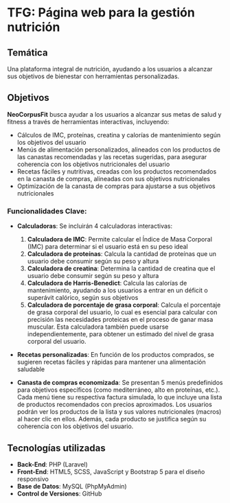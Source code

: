 # TFG: Página web para la gestión nutrición

## Temática

Una plataforma integral de nutrición, ayudando a los usuarios a alcanzar sus objetivos de bienestar con herramientas personalizadas.

## Objetivos

**NeoCorpusFit** busca ayudar a los usuarios a alcanzar sus metas de salud y fitness a través de herramientas interactivas, incluyendo:

-   Cálculos de IMC, proteínas, creatina y calorías de mantenimiento según los objetivos del usuario
-   Menús de alimentación personalizados, alineados con los productos de las canastas recomendadas y las recetas sugeridas, para asegurar coherencia con los objetivos nutricionales del usuario
-   Recetas fáciles y nutritivas, creadas con los productos recomendados en la canasta de compras, alineadas con sus objetivos nutricionales
-   Optimización de la canasta de compras para ajustarse a sus objetivos nutricionales

### Funcionalidades Clave:

-   **Calculadoras**: Se incluirán 4 calculadoras interactivas:

    1. **Calculadora de IMC**: Permite calcular el Índice de Masa Corporal (IMC) para determinar si el usuario está en su peso ideal
    2. **Calculadora de proteínas**: Calcula la cantidad de proteínas que un usuario debe consumir según su peso y altura
    3. **Calculadora de creatina**: Determina la cantidad de creatina que el usuario debe consumir según su peso y altura
    4. **Calculadora de Harris-Benedict**: Calcula las calorías de mantenimiento, ayudando a los usuarios a entrar en un déficit o superávit calórico, según sus objetivos
    5. **Calculadora de porcentaje de grasa corporal**: Calcula el porcentaje de grasa corporal del usuario, lo cual es esencial para calcular con precisión las necesidades proteicas en el proceso de ganar masa muscular. Esta calculadora también puede usarse independientemente, para obtener un estimado del nivel de grasa corporal del usuario.

-   **Recetas personalizadas**: En función de los productos comprados, se sugieren recetas fáciles y rápidas para mantener una alimentación saludable

-   **Canasta de compras economizada**: Se presentan 5 menús predefinidos para objetivos específicos (como mediterráneo, alto en proteínas, etc.). Cada menú tiene su respectiva factura simulada, lo que incluye una lista de productos recomendados con precios aproximados. Los usuarios podrán ver los productos de la lista y sus valores nutricionales (macros) al hacer clic en ellos. Además, cada producto se justifica según su coherencia con los objetivos del usuario.

## Tecnologías utilizadas

-   **Back-End**: PHP (Laravel)
-   **Front-End**: HTML5, SCSS, JavaScript y Bootstrap 5 para el diseño responsivo
-   **Base de Datos**: MySQL (PhpMyAdmin)
-   **Control de Versiones**: GitHub
